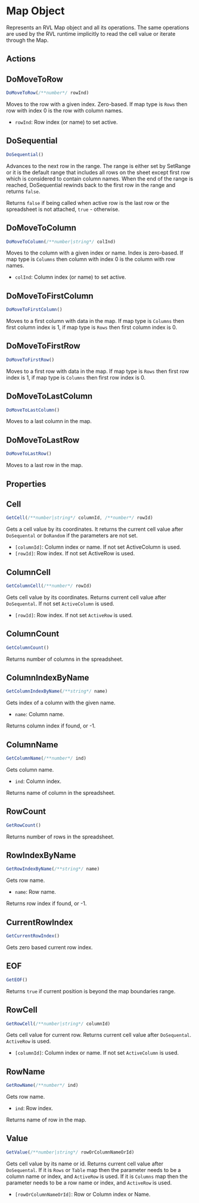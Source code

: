 # Map Object

Represents an RVL Map object and all its operations. The same operations are used by the RVL runtime implicitly to read the cell value or iterate through the Map.

## Actions

## DoMoveToRow

```javascript
DoMoveToRow(/**number*/ rowInd)
```

Moves to the row with a given index. Zero-based. If map type is `Rows` then row with index 0 is the row with column names.

* `rowInd`: Row index (or name) to set active.

## DoSequential

```javascript
DoSequential()
```

Advances to the next row in the range. The range is either set by SetRange or it is the default range that includes all rows on the sheet except first row which is considered to contain column names. When the end of the range is reached, DoSequential rewinds back to the first row in the range and returns `false`.

Returns `false` if being called when active row is the last row or the spreadsheet is not attached, `true` - otherwise.

## DoMoveToColumn

```javascript
DoMoveToColumn(/**number|string*/ colInd)
```

Moves to the column with a given index or name. Index is zero-based. If map type is `Columns` then column with index 0 is the column with row names.

* `colInd`: Column index (or name) to set active.

## DoMoveToFirstColumn

```javascript
DoMoveToFirstColumn()
```

Moves to a first column with data in the map. If map type is `Columns` then first column index is 1, if map type is `Rows` then first column index is 0.

## DoMoveToFirstRow

```javascript
DoMoveToFirstRow()
```

Moves to a first row with data in the map. If map type is `Rows` then first row index is 1, if map type is `Columns` then first row index is 0.

## DoMoveToLastColumn

```javascript
DoMoveToLastColumn()
```

Moves to a last column in the map.

## DoMoveToLastRow

```javascript
DoMoveToLastRow()
```

Moves to a last row in the map.

## Properties

## Cell

```javascript
GetCell(/**number|string*/ columnId, /**number*/ rowId)
```

Gets a cell value by its coordinates. It returns the current cell value after `DoSequental` or `DoRandom` if the parameters are not set.

* `[columnId]`: Column index or name. If not set ActiveColumn is used.
* `[rowId]`: Row index. If not set ActiveRow is used.

## ColumnCell

```javascript
GetColumnCell(/**number*/ rowId)
```

Gets cell value by its coordinates. Returns current cell value after `DoSequental`. If not set `ActiveColumn` is used.

* `[rowId]`: Row index. If not set `ActiveRow` is used.

## ColumnCount

```javascript
GetColumnCount()
```

Returns number of columns in the spreadsheet.

## ColumnIndexByName

```javascript
GetColumnIndexByName(/**string*/ name)
```

Gets index of a column with the given name.

* `name`: Column name.

Returns column index if found, or -1.

## ColumnName

```javascript
GetColumnName(/**number*/ ind)
```

Gets column name.

* `ind`: Column index.

Returns name of column in the spreadsheet.

## RowCount

```javascript
GetRowCount()
```

Returns number of rows in the spreadsheet.

## RowIndexByName

```javascript
GetRowIndexByName(/**string*/ name)
```

Gets row name.

* `name`: Row name.

Returns row index if found, or -1.

## CurrentRowIndex

```javascript
GetCurrentRowIndex()
```

Gets zero based current row index.

## EOF

```javascript
GetEOF()
```

Returns `true` if current position is beyond the map boundaries range.

## RowCell

```javascript
GetRowCell(/**number|string*/ columnId)
```

Gets cell value for current row. Returns current cell value after `DoSequental`. `ActiveRow` is used.

* `[columnId]`: Column index or name. If not set `ActiveColumn` is used.

## RowName

```javascript
GetRowName(/**number*/ ind)
```

Gets row name.

* `ind`: Row index.

Returns name of row in the map.

## Value

```javascript
GetValue(/**number|string*/ rowOrColumnNameOrId)
```

Gets cell value by its name or id. Returns current cell value after `DoSequental`. If it is `Rows` or `Table` map then the parameter needs to be a column name or index, and `ActiveRow` is used. If it is `Columns` map then the parameter needs to be a row name or index, and `ActiveRow` is used.

* `[rowOrColumnNameOrId]`: Row or Column index or Name.
